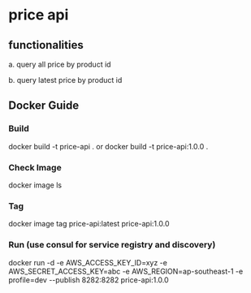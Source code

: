 # price api

## functionalities 

a. query all price by product id

b. query latest price by product id
        

## Docker Guide

### Build

docker build -t price-api . 
or
docker build -t price-api:1.0.0 . 
### Check Image

docker image ls

### Tag

docker image tag price-api:latest price-api:1.0.0

### Run (use consul for service registry and discovery)

docker run -d -e AWS_ACCESS_KEY_ID=xyz -e AWS_SECRET_ACCESS_KEY=abc -e AWS_REGION=ap-southeast-1 -e profile=dev  --publish 8282:8282 price-api:1.0.0
